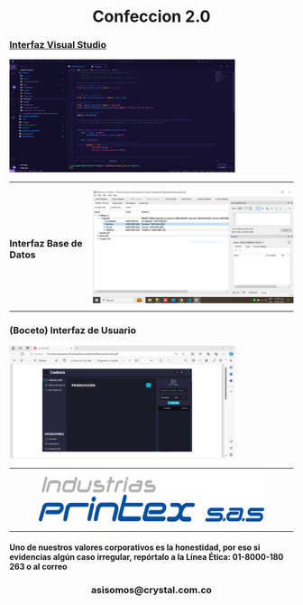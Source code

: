 <h1 align = "center">Confeccion 2.0</h1>
<p align="center">

  <a href="" rel="noopener">
</p>
<h3>Interfaz Visual Studio</h3>
<img width=400px height=200px src="/images/Captura.PNG" alt="Project logo"></a>
<hr>
<div style="display: flex; justify-content: left; align-items: center;">
<h3>Interfaz Base de Datos</h3>
  <img width=400px height=200px src="/images/CapturaBasedeDatos.PNG" alt="Descripción de la imagen">
</div>
<hr>
<h3>(Boceto) Interfaz de Usuario</h3>
 <img width=400px height=200px src="/images/CapturaBoceto.PNG" alt="">
<hr>
<p align="center">
<img width=400px height=80px src="/images/Logo Printex [Convertido].png" alt="Project logo"></a>
</p>
<hr>
<h4>Uno de nuestros valores corporativos es la honestidad, por eso si evidencias algún caso irregular, repórtalo a la Línea Ética: 01-8000-180 263 o al correo</h4><h3 align="center">asisomos@crystal.com.co</h3>
</a>

